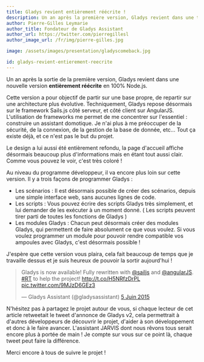 ```yaml
---
title: Gladys revient entièrement réécrite !
description: Un an après la première version, Gladys revient dans une toute nouvelle version en full Node.js !
author: Pierre-Gilles Leymarie
author_title: Fondateur de Gladys Assistant
author_url: https://twitter.com/pierregillesl
author_image_url: /fr/img/pierre-gilles.jpg

image: /assets/images/presentation/gladyscomeback.jpg

id: gladys-revient-entierement-reecrite
---
```


Un an après la sortie de la première version, Gladys revient dans une nouvelle version **entièrement réécrite** en 100% Node.js.

Cette version a pour objectif de partir sur une base propre, de repartir sur une architecture plus évolutive. Techniquement, Gladys repose désormais sur le framework Sails.js côté serveur, et côté client sur AngularJS. L'utilisation de frameworks me permet de me concentrer sur l'essentiel : construire un assistant domotique. Je n'ai plus à me préoccuper de la sécurité, de la connexion, de la gestion de la base de donnée, etc... Tout ça existe déjà, et ce n'est pas le but du projet.

Le design a lui aussi été entièrement refondu, la page d'accueil affiche désormais beaucoup plus d'informations mais en étant tout aussi clair. Comme vous pouvez le voir, c'est très coloré !

Au niveau du programme développeur, il va encore plus loin sur cette version. Il y a trois façons de programmer Gladys :

- Les scénarios : Il est désormais possible de créer des scénarios, depuis une simple interface web, sans aucunes lignes de code.
- Les scripts : Vous pouvez écrire des scripts Gladys très simplement, et lui demander de les exécuter à un moment donné. ( Les scripts peuvent tirer parti de toutes les fonctions de Gladys )
- Les modules Gladys : Chacun peut désormais créer des modules Gladys, qui permettent de faire absolument ce que vous voulez. Si vous voulez programmer un module pour pouvoir rendre compatible vos ampoules avec Gladys, c'est désormais possible !

J'espère que cette version vous plaira, cela fait beaucoup de temps que je travaille dessus et je suis heureux de pouvoir la sortir aujourd'hui !

<blockquote class="twitter-tweet" lang="fr"><p lang="en" dir="ltr">Gladys is now available! Fully rewritten with <a href="https://twitter.com/sailjs">@sailjs</a> and <a href="https://twitter.com/angularjs">@angularJS</a>. <a href="https://twitter.com/hashtag/RT?src=hash">#RT</a> to help the project! <a href="http://t.co/H5NRfzDrPL">http://t.co/H5NRfzDrPL</a> <a href="http://t.co/9MJzD6GEz3">pic.twitter.com/9MJzD6GEz3</a></p>&mdash; Gladys Assistant (@gladysassistant) <a href="https://twitter.com/gladysassistant/status/606788848555819008">5 Juin 2015</a></blockquote>

<script async src="//platform.twitter.com/widgets.js" charset="utf-8"></script>

N'hésitez pas à partagez le projet autour de vous, si chaque lecteur de cet article retweetait le tweet d'annonce de Gladys v2, cela permettrait à d'autres développeurs de découvrir le projet, d'aider à son développement et donc à le faire avancer. L'assistant JARVIS dont nous rêvons tous serait encore plus à portée de main ! Je compte sur vous sur ce point là, chaque tweet peut faire la différence.

Merci encore à tous de suivre le projet !
